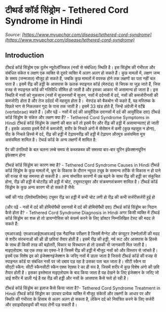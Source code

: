 # टीथर्ड कॉर्ड सिंड्रोम - Tethered Cord Syndrome in Hindi
_Source: [https://www.myupchar.com/disease/tethered-cord-syndrome](https://www.myupchar.com/disease/tethered-cord-syndrome)_

## Introduction
टीथर्ड कॉर्ड सिंड्रोम एक दुर्लभ न्यूरोलॉजिकल (नसों से संबंधित) स्थिति है। इस सिंड्रोम की गंभीरता और संबंधित संकेत व लक्षण एक व्यक्ति से दूसरे व्यक्ति में अलग अलग हो सकते हैं। कुछ मामलों में, लक्षण जन्म के समय (जन्मजात) मौजूद हो सकते हैं, जबकि कुछ मामलों में वयस्क होने तक लक्षणों का पता नहीं चल पाता है।
इसमें रीढ़ की हड्डी के आसपास के ऊतक स्पाइनल कॉर्ड (मेरुदंड) से चिपक या जुड़ जाते हैं, जिस वजह से स्पाइनल कॉर्ड की गतिविधि सीमित हो जाती है और इसका आकार भी असामान्य हो जाता है। इस स्थिति में नसों को नुकसान (नसों में सूजननसों में सूजन, नसों में दर्दनसों में दर्द, नसों की कमजोरीनसों की कमजोरी) होता है और तेज दर्ददर्द भी महसूस होता है। 
मेरुदंड को बैकबोन भी कहते हैं, यह मस्तिष्क के पिछले भाग से निकलकर गुदा के पास तक जाती है। इसमें 33 खंड होते हैं, जिन्हें अंग्रेजी में वर्टेब्रे (vertebrae) कहते हैं।
(और पढ़ें - नसों में दर्द की आयुर्वेदिक दवानसों में दर्द की आयुर्वेदिक दवा)
टीथर्ड कॉर्ड सिंड्रोम के संकेत और लक्षण क्या हैं? - Tethered Cord Syndrome Symptoms in Hindi
टीथर्ड कॉर्ड सिंड्रोम के लक्षणों की बात करें तो इसमें पैर और रीढ़ की हड्डी में असामान्यताएं हो जाती हैं। इसके अलावा इसमें पैरों में कमजोरी, शरीर के निचले अंगों में सेंसेशन में कमी (कुछ महसूस न होना), पीठ के निचले हिस्से में दर्द, रीढ़ की हड्डी में टेढ़ापनरीढ़ की हड्डी में टेढ़ापन औरमूत्र असंयमिता मूत्र असंयमिता शामिल है।
टेथर्ड कॉर्ड के अन्य लक्षणों में शामिल है:

पैर की उंगलियों के बल चलना
लम्बे समय से कब्जकब्ज की समस्या
बार-बार यूरिन इंफेक्शनयूरिन इंफेक्शन होना

टीथर्ड कॉर्ड सिंड्रोम का कारण क्या है? - Tethered Cord Syndrome Causes in Hindi
टीथर्ड कॉर्ड सिंड्रोम के कुछ मामलों में, भ्रूण के विकास के दौरान न्यूरल ट्यूब के सामान्य तरीके से विकास न हो पाने की वजह से यह समस्या हो सकती है। अन्य संभावित कारणों में उम्र बढ़ने के साथ रीढ़ की हड्डी का संकुचित होना, रीढ़ की हड्डी में चोटरीढ़ की हड्डी में चोट, ट्यूमरट्यूमर और संक्रमणसंक्रमण शामिल है।
टीथर्ड कॉर्ड सिंड्रोम के कुछ अन्य कारण भी हो सकते हैं जैसे:

चर्बी की गांठ (लिपोमालिपोमा)
ट्यूमर
रीढ़ का हड्डी में कभी चोट लगी हो
रीढ़ की कभी सर्जरीसर्जरी हुई हो

(और पढ़ें - नसों में दर्द की होमियोपैथी दवानसों में दर्द की होमियोपैथी दवा)
टीथर्ड कॉर्ड सिंड्रोम का निदान कैसे होता है? - Tethered Cord Syndrome Diagnosis in Hindi
अगर किसी व्यक्ति में टीथर्ड कॉर्ड सिंड्रोम का शक हो तो डायग्नोसिस को कंफर्म करने के लिए डॉक्टर निम्नलिखित टेस्ट की मदद ले सकते हैं:

एमआरआई: एमआरआईएमआरआई एक नैदानिक परीक्षण है जिसमें मैग्नेट और कंप्यूटर टेक्नोलॉजी की मदद से शरीर संरचनाओं की थ्री डी छवियां तैयार होती हैं। इसमें रीढ़ की हड्डी, नर्व रूट और आसपास के हिस्से के साथ ही किसी तरह की बढ़ोतरी, विकार या विस्थापन हो तो उसकी भी जानकारी मिल जाती है।
माइएलोग्राम: यह एक तरह का एक्स-रे है जिसमें रीढ़ की हड्डी में मौजूद नसों को और विस्तार से जांचते हैं। इसमें एक विशेष द्रव को इंजेक्शनइंजेक्शन के जरिए नसों में डाला जाता है जिससे टीथर्ड कॉर्ड की वजह से स्पाइनल कॉर्ड या संबंधित नसों पर जो दबाव पड़ रहा है उसका पता चल जाता है।
सीटी स्कैन या सीएटी स्कैन: सीटी स्कैनसीटी स्कैन एक्स रेएक्स रे का ही रूप है, जिसमें शरीर में कुछ विशेष अंगो की छवि तैयार होती है। इसका इस्तेमाल माइएलोग्राम के बाद किया जाता है यह देखने के लिए इंजेक्शन के जरिए जो डाई शरीर में डाली गई है वह रीढ़ की हड्डी और नसों के आसपास कैसे फ्लो हो रही है।

टीथर्ड कॉर्ड सिंड्रोम का इलाज कैसे किया जाता है?- Tethered Cord Syndrome Treatment in Hindi
टीथर्ड कॉर्ड सिंड्रोम का उपचार प्रत्येक व्यक्ति में मौजूद संकेतों और लक्षणों के आधार पर और स्थिति की गंभीरता के हिसाब से अलग अलग हो सकता है, लेकिन दर्द को नियंत्रित करने के लिए सर्जरी और दवाइयोंदवाइयों की मदद लेनी पड़ सकती है।

